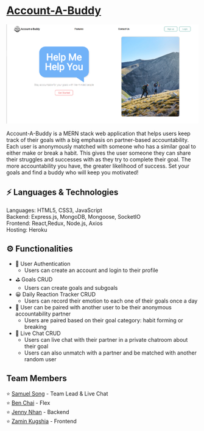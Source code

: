 # [Account-A-Buddy](https://account-a-buddies.herokuapp.com)

<img src="Home.png" />

Account-A-Buddy is a MERN stack web application that helps users keep track of their goals with a big emphasis on partner-based accountability. Each user is anonymously matched with someone who has a similar goal to either make or break a habit. This gives the user someone they can share their struggles and successes with as they try to complete their goal. The more accountability you have, the greater likelihood of success. Set your goals and find a buddy who will keep you motivated!

## ⚡ Languages & Technologies
Languages: HTML5, CSS3, JavaScript
<br/>
Backend: Express.js, MongoDB, Mongoose, SocketIO
<br/>
Frontend: React,Redux, Node.js, Axios
<br/>
Hosting: Heroku

## ⚙️ Functionalities
- 🚦 User Authentication
    - Users can create an account and login to their profile
- ⛳ Goals CRUD
    - Users can create goals and subgoals
- 😀 Daily Reaction Tracker CRUD
    - Users can record their emotion to each one of their goals once a day
- 🤝 User can be paired with another user to be their anonymous accountability partner
    - Users are paired based on their goal category: habit forming or breaking
- 💬 Live Chat CRUD
    - Users can live chat with their partner in a private chatroom about their goal
    - Users can also unmatch with a partner and be matched with another random user

## Team Members
⭐ [Samuel Song](https://www.linkedin.com/in/samsongs1991/) - Team Lead & Live Chat
<br/>
⭐ [Ben Chai](https://www.linkedin.com/in/ben-chai/) - Flex
<br/>
⭐ [Jenny Nhan](https://www.linkedin.com/in/jennynhan/) - Backend
<br/>
⭐ [Zamin Kugshia](https://www.linkedin.com/in/zamin-k/) - Frontend
